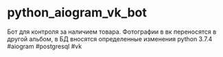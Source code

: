 # python_aiogram_vk_bot

Бот для контроля за наличием товара. Фотографии в вк переносятся в другой альбом, в БД вносятся определенные изменения 
            python 3.7.4
            #aiogram #postgresql #vk

